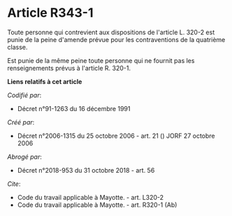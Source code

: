 # Article R343-1

Toute personne qui contrevient aux dispositions de l'article L. 320-2 est punie de la peine d'amende prévue pour les
contraventions de la quatrième classe. 

Est punie de la même peine toute personne qui ne fournit pas les renseignements prévus à l'article R. 320-1.

**Liens relatifs à cet article**

_Codifié par_:

  - Décret n°91-1263 du 16 décembre 1991

_Créé par_:

  - Décret n°2006-1315 du 25 octobre 2006 - art. 21 () JORF 27 octobre 2006

_Abrogé par_:

  - Décret n°2018-953 du 31 octobre 2018 - art. 56

_Cite_:

  - Code du travail applicable à Mayotte. - art. L320-2
  - Code du travail applicable à Mayotte. - art. R320-1 (Ab)

